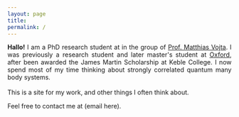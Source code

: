 ```yaml
---
layout: page
title: 
permalink: /
---
```


<div align="justify">
<b> Hallo!</b>
I am a PhD research student at in the group of <a href = "https://tu-dresden.de/mn/physik/itp/tfp">Prof. Matthias Vojta</a>.
        I was previously a research student and later master's student at <a href = "https://www.physics.ox.ac.uk/research/group/condensed-matter-theory">
          Oxford</a>, after been awarded the James Martin Scholarship at Keble College. I now spend most of my time thinking about strongly correlated quantum many body systems. 
          <br><br>This is a site for my work, and other things I often think about.
<p></p>
<p></p>
Feel free to contact me at (email here).




